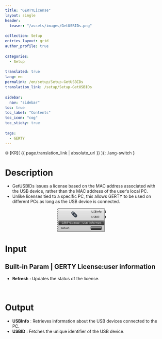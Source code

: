 ```yaml
---
title: "GERTYLicense"
layout: single
header:
  teaser: "/assets/images/GetUSBIDs.png"

collection: Setup
entries_layout: grid
author_profile: true

categories:
  - Setup

translated: true
lang: en
permalink: /en/setup/Setup-GetUSBIDs
translation_link: /setup/Setup-GetUSBIDs

sidebar:
  nav: "sidebar"
toc: true
toc_label: "Contents"
toc_icon: "cog"
toc_sticky: true

tags: 
  - GERTY
---
```


🌐 [KR]( {{ page.translation_link | absolute_url }} ){: .lang-switch }

# Description

* GetUSBIDs issues a license based on the MAC address associated with the USB device, rather than the MAC address of the user’s local PC. 
* Unlike licenses tied to a specific PC, this allows GERTY to be used on different PCs as long as the USB device is connected.

<p align="center">  <img src="/assets/images/GetUSBIDs.png" align="center" width="32%"></p>

# Input
## Built-in Param | GERTY License:user information

* **Refresh** : Updates the status of the license.

<br>

# Output

* **USBInfo** : Retrieves information about the USB devices connected to the PC.
* **USBID** : Fetches the unique identifier of the USB device.
